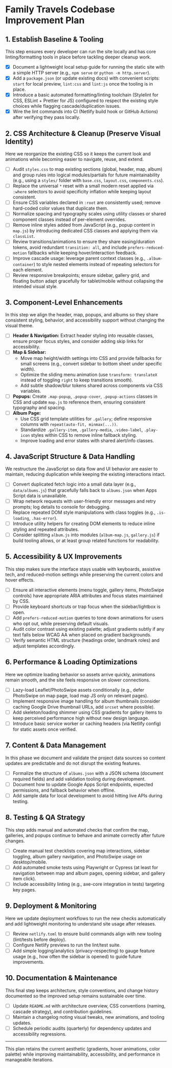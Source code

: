 # Family Travels Codebase Improvement Plan

## 1. Establish Baseline & Tooling

This step ensures every developer can run the site locally and has core linting/formatting tools in place before tackling deeper cleanup work.
- [x] Document a lightweight local setup guide for running the static site with a simple HTTP server (e.g., `npm serve` or `python -m http.server`).
- [x] Add a `package.json` (or update existing docs) with convenient scripts: `start` for local preview, `lint:css` and `lint:js` once the tooling is in place.
- [x] Introduce a basic automated formatting/linting toolchain (Stylelint for CSS, ESLint + Prettier for JS) configured to respect the existing style choices while flagging cascade/duplication issues.
- [x] Wire the lint commands into CI (Netlify build hook or GitHub Actions) after verifying they pass locally.

## 2. CSS Architecture & Cleanup (Preserve Visual Identity)

Here we reorganize the existing CSS so it keeps the current look and animations while becoming easier to navigate, reuse, and extend.
- [ ] Audit `styles.css` to map existing sections (global, header, map, album) and group rules into logical modules/partials for future maintainability (e.g., using a `styles/` folder with `base.css`, `layout.css`, `components.css`).
- [ ] Replace the universal `*` reset with a small modern reset applied via `:where` selectors to avoid specificity inflation while keeping layout consistent.
- [ ] Ensure CSS variables declared in `:root` are consistently used; remove hard-coded color values that duplicate them.
- [ ] Normalize spacing and typography scales using utility classes or shared component classes instead of per-element overrides.
- [ ] Remove inline styles added from JavaScript (e.g., popup content in `map.js`) by introducing dedicated CSS classes and applying them via `classList`.
- [ ] Review transitions/animations to ensure they share easing/duration tokens, avoid redundant `transition: all`, and include `prefers-reduced-motion` fallbacks while keeping hover/interaction feedback.
- [ ] Improve cascade usage: leverage parent context classes (e.g., `.album-container`) to style nested elements instead of repeating selectors for each element.
- [ ] Review responsive breakpoints; ensure sidebar, gallery grid, and floating button adapt gracefully for tablet/mobile without collapsing the intended visual style.

## 3. Component-Level Enhancements

In this step we align the header, map, popups, and albums so they share consistent styling, behavior, and accessibility support without changing the visual theme.
- [ ] **Header & Navigation:** Extract header styling into reusable classes, ensure proper focus styles, and consider adding skip links for accessibility.
- [ ] **Map & Sidebar:**
  - Move map height/width settings into CSS and provide fallbacks for small screens (e.g., convert sidebar to bottom sheet under specific width).
  - Optimize the sliding menu animation (use `transform: translateX` instead of toggling `right` to keep transitions smooth).
  - Add subtle shadow/blur tokens shared across components via CSS variables.
- [ ] **Popups:** Create `.map-popup`, `.popup-cover`, `.popup-actions` classes in CSS and update `map.js` to reference them, ensuring consistent typography and spacing.
- [ ] **Album Page:**
  - Use CSS grid template utilities for `.gallery`; define responsive columns with `repeat(auto-fit, minmax(...))`.
  - Standardize `.gallery-item`, `.gallery-media`, `.video-label`, `.play-icon` styles within CSS to remove inline fallback styling.
  - Improve loading and error states with shared alert/info classes.

## 4. JavaScript Structure & Data Handling

We restructure the JavaScript so data flow and UI behavior are easier to maintain, reducing duplication while keeping the existing interactions intact.
- [ ] Convert duplicated fetch logic into a small data layer (e.g., `data/albums.js`) that gracefully falls back to `albums.json` when Apps Script data is unavailable.
- [ ] Wrap network requests with user-friendly error messages and retry prompts; log details to console for debugging.
- [ ] Replace repeated DOM style manipulations with class toggles (e.g., `.is-loading`, `.has-error`).
- [ ] Introduce utility helpers for creating DOM elements to reduce inline styling and repeated attributes.
- [ ] Consider splitting `album.js` into modules (`album-map.js`, `gallery.js`) if build tooling allows, or at least group related functions for readability.

## 5. Accessibility & UX Improvements

This step makes sure the interface stays usable with keyboards, assistive tech, and reduced-motion settings while preserving the current colors and hover effects.
- [ ] Ensure all interactive elements (menu toggle, gallery items, PhotoSwipe controls) have appropriate ARIA attributes and focus states maintained by CSS.
- [ ] Provide keyboard shortcuts or trap focus when the sidebar/lightbox is open.
- [ ] Add `prefers-reduced-motion` queries to tone down animations for users who opt out, while preserving default visuals.
- [ ] Audit color contrast using existing palette; adjust gradients subtly if any text falls below WCAG AA when placed on gradient backgrounds.
- [ ] Verify semantic HTML structure (headings order, landmark roles) and adjust templates accordingly.

## 6. Performance & Loading Optimizations

Here we optimize loading behavior so assets arrive quickly, animations remain smooth, and the site feels responsive on slower connections.
- [ ] Lazy-load Leaflet/PhotoSwipe assets conditionally (e.g., defer PhotoSwipe on map page, load map JS only on relevant pages).
- [ ] Implement responsive image handling for album thumbnails (consider caching Google Drive thumbnail URLs, add `srcset` where possible).
- [ ] Add skeleton/loading shimmer using CSS gradients for gallery items to keep perceived performance high without new design language.
- [ ] Introduce basic service worker or caching headers (via Netlify config) for static assets once verified.

## 7. Content & Data Management

In this phase we document and validate the project data sources so content updates are predictable and do not disrupt the existing features.
- [ ] Formalize the structure of `albums.json` with a JSON schema (document required fields) and add validation tooling during development.
- [ ] Document how to update Google Apps Script endpoints, expected permissions, and fallback behavior when offline.
- [ ] Add sample data for local development to avoid hitting live APIs during testing.

## 8. Testing & QA Strategy

This step adds manual and automated checks that confirm the map, galleries, and popups continue to behave and animate correctly after future changes.
- [ ] Create manual test checklists covering map interactions, sidebar toggling, album gallery navigation, and PhotoSwipe usage on desktop/mobile.
- [ ] Add automated smoke tests using Playwright or Cypress (at least for navigation between map and album pages, opening sidebar, and gallery item click).
- [ ] Include accessibility linting (e.g., axe-core integration in tests) targeting key pages.

## 9. Deployment & Monitoring

Here we update deployment workflows to run the new checks automatically and add lightweight monitoring to understand site usage after releases.
- [ ] Review `netlify.toml` to ensure build commands align with new tooling (lint/tests before deploy).
- [ ] Configure Netlify previews to run the lint/test suite.
- [ ] Add simple logging/analytics (privacy-respecting) to gauge feature usage (e.g., how often the sidebar is opened) to guide future improvements.

## 10. Documentation & Maintenance

This final step keeps architecture, style conventions, and change history documented so the improved setup remains sustainable over time.
- [ ] Update `README.md` with architecture overview, CSS conventions (naming, cascade strategy), and contribution guidelines.
- [ ] Maintain a changelog noting visual tweaks, new animations, and tooling updates.
- [ ] Schedule periodic audits (quarterly) for dependency updates and accessibility regressions.

---

This plan retains the current aesthetic (gradients, hover animations, color palette) while improving maintainability, accessibility, and performance in manageable iterations.
